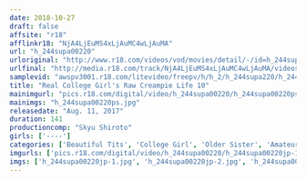 ```yaml
---
date: 2018-10-27
draft: false
affsite: "r18"
afflinkr18: "NjA4LjEuMS4xLjAuMC4wLjAuMA"
url: "h_244supa00220"
urloriginal: "http://www.r18.com/videos/vod/movies/detail/-/id=h_244supa00220"
urlfinal: "http://media.r18.com/track/NjA4LjEuMS4xLjAuMC4wLjAuMA/videos/vod/movies/detail/-/id=h_244supa00220"
samplevid: "awspv3001.r18.com/litevideo/freepv/h/h_2/h_244supa220/h_244supa220_dmb_w.mp4"
title: "Real College Girl's Raw Creampie Life 10"
mainimgurl: "pics.r18.com/digital/video/h_244supa00220/h_244supa00220ps.jpg"
mainimgs: "h_244supa00220ps.jpg"
releasedate: "Aug. 11, 2017"
duration: 141
productioncomp: "Skyu Shiroto"
girls: ['----']
categories: ['Beautiful Tits', 'College Girl', 'Older Sister', 'Amateur', 'Creampie', 'Hi-Def']
imgurls: ['pics.r18.com/digital/video/h_244supa00220/h_244supa00220jp-1.jpg', 'pics.r18.com/digital/video/h_244supa00220/h_244supa00220jp-2.jpg', 'pics.r18.com/digital/video/h_244supa00220/h_244supa00220jp-3.jpg', 'pics.r18.com/digital/video/h_244supa00220/h_244supa00220jp-4.jpg', 'pics.r18.com/digital/video/h_244supa00220/h_244supa00220jp-5.jpg', 'pics.r18.com/digital/video/h_244supa00220/h_244supa00220jp-6.jpg', 'pics.r18.com/digital/video/h_244supa00220/h_244supa00220jp-7.jpg', 'pics.r18.com/digital/video/h_244supa00220/h_244supa00220jp-8.jpg', 'pics.r18.com/digital/video/h_244supa00220/h_244supa00220jp-9.jpg', 'pics.r18.com/digital/video/h_244supa00220/h_244supa00220jp-10.jpg', 'pics.r18.com/digital/video/h_244supa00220/h_244supa00220jp-11.jpg', 'pics.r18.com/digital/video/h_244supa00220/h_244supa00220jp-12.jpg', 'pics.r18.com/digital/video/h_244supa00220/h_244supa00220jp-13.jpg', 'pics.r18.com/digital/video/h_244supa00220/h_244supa00220jp-14.jpg', 'pics.r18.com/digital/video/h_244supa00220/h_244supa00220jp-15.jpg', 'pics.r18.com/digital/video/h_244supa00220/h_244supa00220jp-16.jpg', 'pics.r18.com/digital/video/h_244supa00220/h_244supa00220jp-17.jpg', 'pics.r18.com/digital/video/h_244supa00220/h_244supa00220jp-18.jpg', 'pics.r18.com/digital/video/h_244supa00220/h_244supa00220jp-19.jpg', 'pics.r18.com/digital/video/h_244supa00220/h_244supa00220jp-20.jpg']
imgs: ['h_244supa00220jp-1.jpg', 'h_244supa00220jp-2.jpg', 'h_244supa00220jp-3.jpg', 'h_244supa00220jp-4.jpg', 'h_244supa00220jp-5.jpg', 'h_244supa00220jp-6.jpg', 'h_244supa00220jp-7.jpg', 'h_244supa00220jp-8.jpg', 'h_244supa00220jp-9.jpg', 'h_244supa00220jp-10.jpg', 'h_244supa00220jp-11.jpg', 'h_244supa00220jp-12.jpg', 'h_244supa00220jp-13.jpg', 'h_244supa00220jp-14.jpg', 'h_244supa00220jp-15.jpg', 'h_244supa00220jp-16.jpg', 'h_244supa00220jp-17.jpg', 'h_244supa00220jp-18.jpg', 'h_244supa00220jp-19.jpg', 'h_244supa00220jp-20.jpg']
---
```

